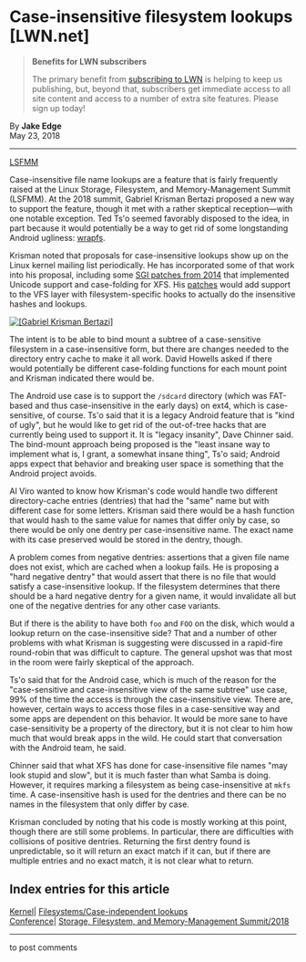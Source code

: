 # Case-insensitive filesystem lookups [LWN.net]

> **Benefits for LWN subscribers**
> 
> The primary benefit from [subscribing to LWN](/Promo/nst-nag5/subscribe) is helping to keep us publishing, but, beyond that, subscribers get immediate access to all site content and access to a number of extra site features. Please sign up today! 

By **Jake Edge**  
May 23, 2018 

* * *

[LSFMM](/Articles/lsfmm2018/)

Case-insensitive file name lookups are a feature that is fairly frequently raised at the Linux Storage, Filesystem, and Memory-Management Summit (LSFMM). At the 2018 summit, Gabriel Krisman Bertazi proposed a new way to support the feature, though it met with a rather skeptical reception—with one notable exception. Ted Ts'o seemed favorably disposed to the idea, in part because it would potentially be a way to get rid of some longstanding Android ugliness: [wrapfs](/Articles/718640/). 

Krisman noted that proposals for case-insensitive lookups show up on the Linux kernel mailing list periodically. He has incorporated some of that work into his proposal, including some [SGI patches from 2014](https://www.spinics.net/lists/xfs/msg30069.html) that implemented Unicode support and case-folding for XFS. His [patches](https://www.spinics.net/lists/linux-ext4/msg59577.html) would add support to the VFS layer with filesystem-specific hooks to actually do the insensitive hashes and lookups. 

[ ![\[Gabriel Krisman Bertazi\]](https://static.lwn.net/images/2018/lsf-bertazi-sm.jpg) ](/Articles/754536/)

The intent is to be able to bind mount a subtree of a case-sensitive filesystem in a case-insensitive form, but there are changes needed to the directory entry cache to make it all work. David Howells asked if there would potentially be different case-folding functions for each mount point and Krisman indicated there would be. 

The Android use case is to support the `/sdcard` directory (which was FAT-based and thus case-insensitive in the early days) on ext4, which is case-sensitive, of course. Ts'o said that it is a legacy Android feature that is "kind of ugly", but he would like to get rid of the out-of-tree hacks that are currently being used to support it. It is "legacy insanity", Dave Chinner said. The bind-mount approach being proposed is the "least insane way to implement what is, I grant, a somewhat insane thing", Ts'o said; Android apps expect that behavior and breaking user space is something that the Android project avoids. 

Al Viro wanted to know how Krisman's code would handle two different directory-cache entries (dentries) that had the "same" name but with different case for some letters. Krisman said there would be a hash function that would hash to the same value for names that differ only by case, so there would be only one dentry per case-insensitive name. The exact name with its case preserved would be stored in the dentry, though. 

A problem comes from negative dentries: assertions that a given file name does not exist, which are cached when a lookup fails. He is proposing a "hard negative dentry" that would assert that there is no file that would satisfy a case-insensitive lookup. If the filesystem determines that there should be a hard negative dentry for a given name, it would invalidate all but one of the negative dentries for any other case variants. 

But if there is the ability to have both `foo` and `FOO` on the disk, which would a lookup return on the case-insensitive side? That and a number of other problems with what Krisman is suggesting were discussed in a rapid-fire round-robin that was difficult to capture. The general upshot was that most in the room were fairly skeptical of the approach. 

Ts'o said that for the Android case, which is much of the reason for the "case-sensitive and case-insensitive view of the same subtree" use case, 99% of the time the access is through the case-insensitive view. There are, however, certain ways to access those files in a case-sensitive way and some apps are dependent on this behavior. It would be more sane to have case-sensitivity be a property of the directory, but it is not clear to him how much that would break apps in the wild. He could start that conversation with the Android team, he said. 

Chinner said that what XFS has done for case-insensitive file names "may look stupid and slow", but it is much faster than what Samba is doing. However, it requires marking a filesystem as being case-insensitive at `mkfs` time. A case-insensitive hash is used for the dentries and there can be no names in the filesystem that only differ by case. 

Krisman concluded by noting that his code is mostly working at this point, though there are still some problems. In particular, there are difficulties with collisions of positive dentries. Returning the first dentry found is unpredictable, so it will return an exact match if it can, but if there are multiple entries and no exact match, it is not clear what to return. 

  
Index entries for this article  
---  
[Kernel](/Kernel/Index)| [Filesystems/Case-independent lookups](/Kernel/Index#Filesystems-Case-independent_lookups)  
[Conference](/Archives/ConferenceIndex/)| [Storage, Filesystem, and Memory-Management Summit/2018](/Archives/ConferenceIndex/#Storage_Filesystem_and_Memory-Management_Summit-2018)  
  


* * *

to post comments 
